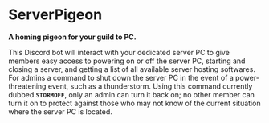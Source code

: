 # ServerPigeon
**A homing pigeon for your guild to PC.**

This Discord bot will interact with your dedicated server PC to give members easy access to powering on or off the server PC, starting and closing a server, and getting a list of all available server hosting softwares. For admins a command to shut down the server PC in the event of a power-threatening event, such as a thunderstorm. Using this command currently dubbed **`STORMOFF`**, only an admin can turn it back on; no other member can turn it on to protect against those who may not know of the current situation where the server PC is located.
